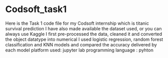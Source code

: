 # Codsoft_task1
Here is the Task 1 code file for my Codsoft internship which is titanic survival prediction
I have also made available the dataset used, or you can always use Kaggle 
I first pre-processed the data, cleaned it and converted the object datatype into numerical
I used logistic regression, random forest classification and KNN models and compared the accuracy delivered by each model
platform used: jupyter lab
programming language : pyhton

